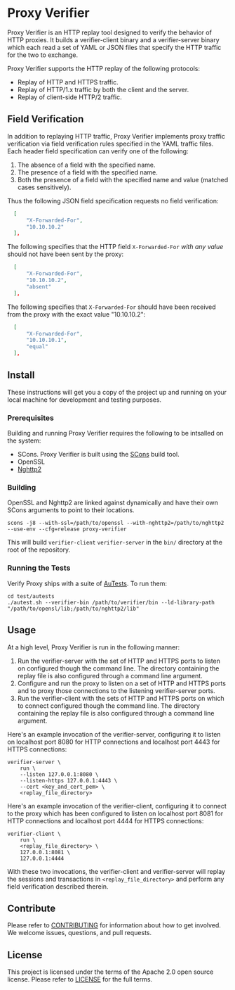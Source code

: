 # Proxy Verifier

Proxy Verifier is an HTTP replay tool designed to verify the behavior of HTTP
proxies. It builds a verifier-client binary and a verifier-server binary which
each read a set of YAML or JSON files that specify the HTTP traffic for the two
to exchange.

Proxy Verifier supports the HTTP replay of the following protocols:

* Replay of HTTP and HTTPS traffic.
* Replay of HTTP/1.x traffic by both the client and the server.
* Replay of client-side HTTP/2 traffic.

## Field Verification
In addition to replaying HTTP traffic, Proxy Verifier implements proxy traffic
verification via field verification rules specified in the YAML traffic files.
Each header field specification can verify one of the following:

1. The absence of a field with the specified name.
1. The presence of a field with the specified name.
1. Both the presence of a field with the specified name and value (matched cases sensitively).

Thus the following JSON field specification requests no field verification:

```json
  [
      "X-Forwarded-For",
      "10.10.10.2"
  ],
```

The following specifies that the HTTP field `X-Forwarded-For` _with any value_ should not have been sent by the proxy:

```json
  [
      "X-Forwarded-For",
      "10.10.10.2",
      "absent"
  ],
```

The following specifies that `X-Forwarded-For` should have been received from the proxy with the exact value "10.10.10.2":
```json
  [
      "X-Forwarded-For",
      "10.10.10.1",
      "equal"
  ],
```

## Install

These instructions will get you a copy of the project up and running on your
local machine for development and testing purposes.


### Prerequisites

Building and running Proxy Verifier requires the following to be intsalled on the system:

* SCons. Proxy Verifier is built using the [SCons](https://scons.org) build tool.
* OpenSSL
* [Nghttp2](https://nghttp2.org)

### Building

OpenSSL and Nghttp2 are linked against dynamically and have their own SCons arguments to point to their locations.

```
scons -j8 --with-ssl=/path/to/openssl --with-nghttp2=/path/to/nghttp2 --use-env --cfg=release proxy-verifier
```

This will build `verifier-client` `verifier-server` in the `bin/` directory at the root of the repository.

### Running the Tests

Verify Proxy ships with a suite of [AuTests](https://bitbucket.org/autestsuite/reusable-gold-testing-system/src/master/). To run them:

```
cd test/autests
./autest.sh --verifier-bin /path/to/verifier/bin --ld-library-path "/path/to/opensl/lib;/path/to/nghttp2/lib" 
```

## Usage

At a high level, Proxy Verifier is run in the following manner:

1. Run the verifier-server with the set of HTTP and HTTPS ports to listen on
   configured though the command line. The directory containing the replay file
   is also configured through a command line argument.
1. Configure and run the proxy to listen on a set of HTTP and HTTPS ports and
   to proxy those connections to the listening verifier-server ports.
1. Run the verifier-client with the sets of HTTP and HTTPS ports on which to
   connect configured though the command line. The directory containing the
   replay file is also configured through a command line argument.

Here's an example invocation of the verifier-server, configuring it to listen on
localhost port 8080 for HTTP connections and localhost port 4443 for HTTPS
connections:

```
verifier-server \
    run \
    --listen 127.0.0.1:8080 \
    --listen-https 127.0.0.1:4443 \
    --cert <key_and_cert_pem> \
    <replay_file_directory>
```

Here's an example invocation of the verifier-client, configuring it to connect to
the proxy which has been  configured to listen on localhost port 8081 for HTTP
connections and localhost port 4444 for HTTPS connections:

```
verifier-client \
    run \
    <replay_file_directory> \
    127.0.0.1:8081 \
    127.0.0.1:4444
```

With these two invocations, the verifier-client and verifier-server will replay the
sessions and transactions in `<replay_file_directory>`  and perform any field
verification described therein.

## Contribute

Please refer to [CONTRIBUTING](CONTRIBUTING.md) for information about how to get involved. We welcome issues, questions, and pull requests.

## License

This project is licensed under the terms of the Apache 2.0 open source license.
Please refer to [LICENSE](LICENSE) for the full terms.
